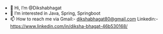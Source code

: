 - 👋 Hi, I’m @Dikshabhagat
- 👀 I’m interested in Java, Spring, Springboot
- 📫 How to reach me via Gmail:- dikshabhagat80@gmail.com  Linkedin:-https://www.linkedin.com/in/diksha-bhagat-46b530168/


<!---
Dikshabhagat/Dikshabhagat is a ✨ special ✨ repository because its `README.md` (this file) appears on your GitHub profile.
You can click the Preview link to take a look at your changes.
--->
